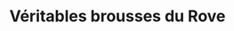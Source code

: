 ---
title: "Véritables brousses du Rove"
url: /le-rove/veritables-brousses-du-rove/
shop: agraire
---